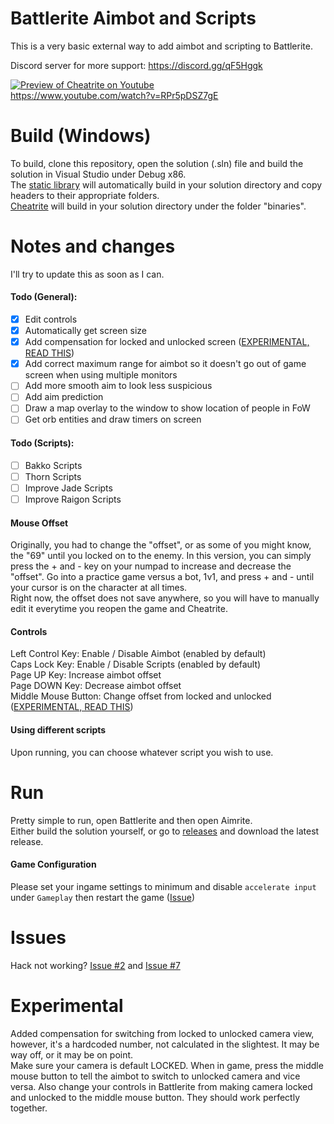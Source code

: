 # Battlerite Aimbot and Scripts
This is a very basic external way to add aimbot and scripting to Battlerite.

Discord server for more support: https://discord.gg/qF5Hggk

[![Preview of Cheatrite on Youtube](https://img.youtube.com/vi/RPr5pDSZ7gE/0.jpg)](https://www.youtube.com/watch?v=RPr5pDSZ7gE)  
https://www.youtube.com/watch?v=RPr5pDSZ7gE

# Build (Windows)
To build, clone this repository, open the solution (.sln) file and build the solution in Visual Studio under Debug x86.  
The [static library](https://github.com/escitue/BattleriteAimbot/tree/master/Core) will automatically build in your solution directory and copy headers to their appropriate folders.  
[Cheatrite](https://github.com/ih1115/CheatRite/tree/master/Hack) will build in your solution directory under the folder "binaries".

# Notes and changes
I'll try to update this as soon as I can.

#### Todo (General):
- [x] Edit controls
- [x] Automatically get screen size
- [x] Add compensation for locked and unlocked screen ([EXPERIMENTAL, READ THIS](https://github.com/ih1115/Cheatrite/blob/master/README.md#experimental))
- [x] Add correct maximum range for aimbot so it doesn't go out of game screen when using multiple monitors
- [ ] Add more smooth aim to look less suspicious
- [ ] Add aim prediction
- [ ] Draw a map overlay to the window to show location of people in FoW
- [ ] Get orb entities and draw timers on screen

#### Todo (Scripts):
- [ ] Bakko Scripts
- [ ] Thorn Scripts
- [ ] Improve Jade Scripts
- [ ] Improve Raigon Scripts

#### Mouse Offset
Originally, you had to change the "offset", or as some of you might know, the "69" until you locked on to the enemy.
In this version, you can simply press the + and - key on your numpad to increase and decrease the "offset". Go into a practice game versus a bot, 1v1, and press + and - until your cursor is on the character at all times.  
Right now, the offset does not save anywhere, so you will have to manually edit it everytime you reopen the game and Cheatrite.

#### Controls
Left Control Key: Enable / Disable Aimbot (enabled by default)  
Caps Lock Key: Enable / Disable Scripts (enabled by default)  
Page UP Key: Increase aimbot offset  
Page DOWN Key: Decrease aimbot offset  
Middle Mouse Button: Change offset from locked and unlocked ([EXPERIMENTAL, READ THIS](https://github.com/ih1115/Cheatrite/blob/master/README.md#experimental))

#### Using different scripts
Upon running, you can choose whatever script you wish to use.

# Run
Pretty simple to run, open Battlerite and then open Aimrite.  
Either build the solution yourself, or go to [releases](https://github.com/ih1115/CheatRite/releases) and download the latest release.  

#### Game Configuration
Please set your ingame settings to minimum and disable ```accelerate input``` under ```Gameplay``` then restart the game ([Issue](https://github.com/ih1115/BattleriteAimbot/issues/7))

# Issues
Hack not working? [Issue #2](https://github.com/ih1115/CheatRite/issues/2) and [Issue #7](https://github.com/ih1115/CheatRite/issues/7)

# Experimental
Added compensation for switching from locked to unlocked camera view, however, it's a hardcoded number, not calculated in the slightest. It may be way off, or it may be on point.  
Make sure your camera is default LOCKED. When in game, press the middle mouse button to tell the aimbot to switch to unlocked camera and vice versa. Also change your controls in Battlerite from making camera locked and unlocked to the middle mouse button. They should work perfectly together.

